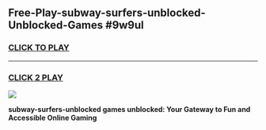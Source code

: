 
## Free-Play-subway-surfers-unblocked-Unblocked-Games #9w9ul
<h3>
<a href="https://news.freeplayer.one?title=subway-surfers-unblocked&ref=8M">CLICK TO PLAY</a></h3>
<hr>

<h3>
<a href="https://news.freeplayer.one?title=subway-surfers-unblocked&ref=8M">CLICK 2 PLAY</a>
  
</h3>

<a href="https://news.freeplayer.one?title=subway-surfers-unblocked&ref=8M"><img src="https://clearcache.store/games.png"></a>


**subway-surfers-unblocked games unblocked: Your Gateway to Fun and Accessible Online Gaming**
